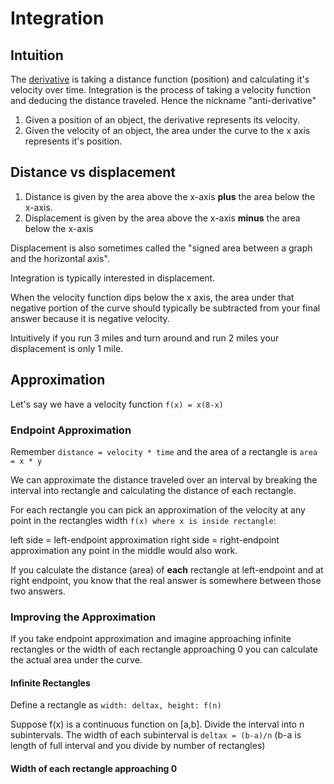 # Integration

## Intuition

The [derivative](./derivatives.md) is taking a distance
function (position) and calculating it's velocity over time. Integration is the process of taking a
velocity function and deducing the distance traveled. Hence the nickname
"anti-derivative"

1. Given a position of an object, the derivative represents its velocity.
2. Given the velocity of an object, the area under the curve to the x axis
   represents it's position.

## Distance vs displacement

1. Distance is given by the area above the x-axis **plus** the area below the
   x-axis.
2. Displacement is given by the area above the x-axis **minus** the area below the
   x-axis

Displacement is also sometimes called the "signed area between a graph and the
horizontal axis".

Integration is typically interested in displacement.

When the velocity function dips below the x axis, the area under that negative
portion of the curve should typically be subtracted from your final answer
because it is negative velocity.

Intuitively if you run 3 miles and turn around and run 2 miles your displacement
is only 1 mile.

## Approximation

Let's say we have a velocity function `f(x) = x(8-x)`

### Endpoint Approximation

Remember `distance = velocity * time` and the area of a rectangle is `area = x * y`

We can approximate the distance traveled over an interval by breaking the
interval into rectangle and calculating the distance of each rectangle.

For each rectangle you can pick an approximation of the velocity at any point in the
rectangles width `f(x) where x is inside rectangle`:

left side = left-endpoint approximation
right side = right-endpoint approximation
any point in the middle would also work.

If you calculate the distance (area) of **each** rectangle at left-endpoint and at right
endpoint, you know that the real answer is somewhere between those two
answers.

### Improving the Approximation

If you take endpoint approximation and imagine approaching infinite rectangles
or the width of each rectangle approaching 0 you can calculate the actual area
under the curve.

#### Infinite Rectangles

Define a rectangle as `width: deltax, height: f(n)`

Suppose f(x) is a continuous function on [a,b]. Divide the interval into n
subintervals. The width of each subinterval is `deltax = (b-a)/n` (b-a is length
of full interval and you divide by number of rectangles)

#### Width of each rectangle approaching 0
